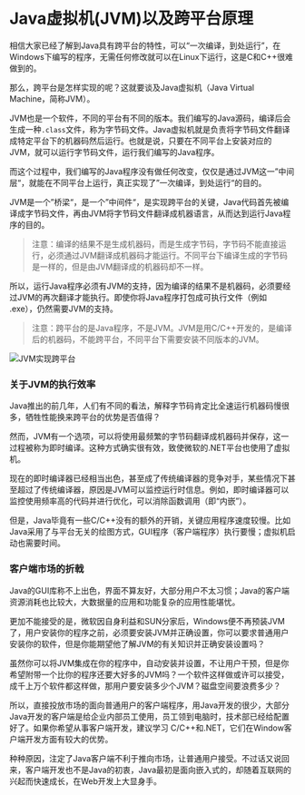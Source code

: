 # Java虚拟机(JVM)以及跨平台原理

相信大家已经了解到Java具有跨平台的特性，可以“一次编译，到处运行”，在Windows下编写的程序，无需任何修改就可以在Linux下运行，这是C和C++很难做到的。

那么，跨平台是怎样实现的呢？这就要谈及Java虚拟机（Java Virtual Machine，简称JVM）。

JVM也是一个软件，不同的平台有不同的版本。我们编写的Java源码，编译后会生成一种`.class`文件，称为字节码文件。Java虚拟机就是负责将字节码文件翻译成特定平台下的机器码然后运行。也就是说，只要在不同平台上安装对应的JVM，就可以运行字节码文件，运行我们编写的Java程序。

而这个过程中，我们编写的Java程序没有做任何改变，仅仅是通过JVM这一”中间层“，就能在不同平台上运行，真正实现了”一次编译，到处运行“的目的。

JVM是一个”桥梁“，是一个”中间件“，是实现跨平台的关键，Java代码首先被编译成字节码文件，再由JVM将字节码文件翻译成机器语言，从而达到运行Java程序的目的。

> 注意：编译的结果不是生成机器码，而是生成字节码，字节码不能直接运行，必须通过JVM翻译成机器码才能运行。不同平台下编译生成的字节码是一样的，但是由JVM翻译成的机器码却不一样。

所以，运行Java程序必须有JVM的支持，因为编译的结果不是机器码，必须要经过JVM的再次翻译才能执行。即使你将Java程序打包成可执行文件（例如 .exe），仍然需要JVM的支持。

> 注意：跨平台的是Java程序，不是JVM。JVM是用C/C++开发的，是编译后的机器码，不能跨平台，不同平台下需要安装不同版本的JVM。

![JVM实现跨平台](http://www.weixueyuan.net/uploads/allimg/141124/1-141124004531137.png)

### 关于JVM的执行效率

Java推出的前几年，人们有不同的看法，解释字节码肯定比全速运行机器码慢很多，牺牲性能换来跨平台的优势是否值得？

然而，JVM有一个选项，可以将使用最频繁的字节码翻译成机器码并保存，这一过程被称为即时编译。这种方式确实很有效，致使微软的.NET平台也使用了虚拟机。

现在的即时编译器已经相当出色，甚至成了传统编译器的竞争对手，某些情况下甚至超过了传统编译器，原因是JVM可以监控运行时信息。例如，即时编译器可以监控使用频率高的代码并进行优化，可以消除函数调用（即“内嵌”）。

但是，Java毕竟有一些C/C++没有的额外的开销，关键应用程序速度较慢。比如Java采用了与平台无关的绘图方式，GUI程序（客户端程序）执行要慢；虚拟机启动也需要时间。

### 客户端市场的折戟

Java的GUI库称不上出色，界面不算友好，大部分用户不太习惯；Java的客户端资源消耗也比较大，大数据量的应用和功能复杂的应用性能堪忧。

更加不能接受的是，微软因自身利益和SUN分家后，Windows便不再预装JVM了，用户安装你的程序之前，必须要安装JVM并正确设置，你可以要求普通用户安装你的软件，但是你能期望他了解JVM的有关知识并正确安装设置吗？

虽然你可以将JVM集成在你的程序中，自动安装并设置，不让用户干预，但是你希望附带一个比你的程序还要大好多的JVM吗？一个软件这样做或许可以接受，成千上万个软件都这样做，那用户要安装多少个JVM？磁盘空间要浪费多少？

所以，直接投放市场的面向普通用户的客户端程序，用Java开发的很少，大部分Java开发的客户端是给企业内部员工使用，员工领到电脑时，技术部已经给配置好了。如果你希望从事客户端开发，建议学习 C/C++和.NET，它们在Window客户端开发方面有较大的优势。

种种原因，注定了Java客户端不利于推向市场，让普通用户接受。不过话又说回来，客户端开发也不是Java的初衷，Java最初是面向嵌入式的，却随着互联网的兴起而快速成长，在Web开发上大显身手。